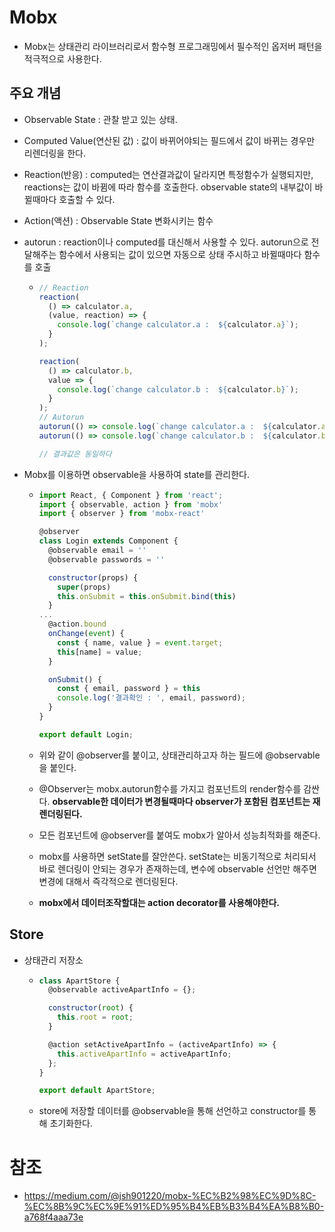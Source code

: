 # Mobx

- Mobx는 상태관리 라이브러리로서 함수형 프로그래밍에서 필수적인 옵저버 패턴을 적극적으로 사용한다.



## 주요 개념

- Observable State : 관찰 받고 있는 상태.

- Computed Value(연산된 값) : 값이 바뀌어야되는 필드에서 값이 바뀌는 경우만 리렌더링을 한다.

- Reaction(반응) : computed는 연산결과값이 달라지면 특정함수가 실행되지만, reactions는 값이 바뀜에 따라 함수를 호출한다. observable state의 내부값이 바뀔때마다 호출할 수 있다.

- Action(액션) : Observable State 변화시키는 함수

- autorun : reaction이나 computed를 대신해서 사용할 수 있다. autorun으로 전달해주는 함수에서 사용되는 값이 있으면 자동으로 상태 주시하고 바뀔때마다 함수를 호출

  - ```js
    // Reaction
    reaction(
      () => calculator.a,
      (value, reaction) => {
        console.log(`change calculator.a :  ${calculator.a}`);
      }
    );

    reaction(
      () => calculator.b,
      value => {
        console.log(`change calculator.b :  ${calculator.b}`);
      }
    );
    // Autorun
    autorun(() => console.log(`change calculator.a :  ${calculator.a}`));
    autorun(() => console.log(`change calculator.b :  ${calculator.b}`));

    // 결과값은 동일하다
    ```



- Mobx를 이용하면 observable을 사용하여 state를 관리한다.

  - ```jsx
    import React, { Component } from 'react';
    import { observable, action } from 'mobx'
    import { observer } from 'mobx-react'

    @observer
    class Login extends Component {
      @observable email = ''
      @observable passwords = ''

      constructor(props) {
        super(props)
        this.onSubmit = this.onSubmit.bind(this)
      }
    ...
      @action.bound
      onChange(event) {
        const { name, value } = event.target;
        this[name] = value;
      }

      onSubmit() {
        const { email, password } = this
        console.log('결과확인 : ', email, password);
      }
    }

    export default Login;
    ```

  - 위와 같이 @observer를 붙이고, 상태관리하고자 하는 필드에 @observable을 붙인다.

  - @Observer는 mobx.autorun함수를 가지고 컴포넌트의 render함수를 감싼다. **observable한 데이터가 변경될때마다 observer가 포함된 컴포넌트는 재 렌더링된다.**

  - 모든 컴포넌트에 @observer를 붙여도 mobx가 알아서 성능최적화를 해준다.

  - mobx를 사용하면 setState를 잘안쓴다. setState는 비동기적으로 처리되서 바로 렌더링이 안되는 경우가 존재하는데, 변수에 observable 선언만 해주면 변경에 대해서 즉각적으로 렌더링된다.

  - **mobx에서 데이터조작할대는 action decorator를 사용해야한다.**

## Store

- 상태관리 저장소

  - ```jsx
    class ApartStore {
      @observable activeApartInfo = {};

      constructor(root) {
        this.root = root;
      }

      @action setActiveApartInfo = (activeApartInfo) => {
        this.activeApartInfo = activeApartInfo;
      };
    }

    export default ApartStore;
    ```

  - store에 저장할 데이터를 @observable을 통해 선언하고 constructor를 통해 초기화한다.





# 참조

- https://medium.com/@jsh901220/mobx-%EC%B2%98%EC%9D%8C-%EC%8B%9C%EC%9E%91%ED%95%B4%EB%B3%B4%EA%B8%B0-a768f4aaa73e
